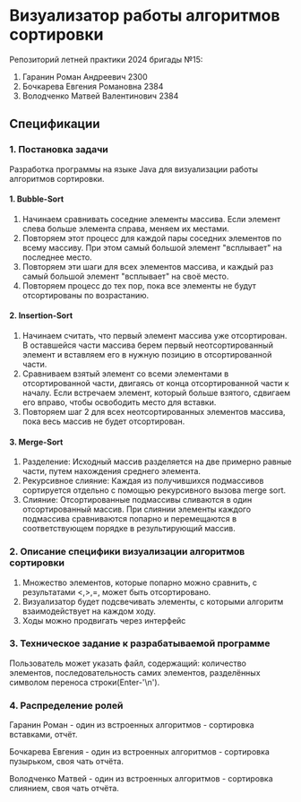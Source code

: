 # Визуализатор работы алгоритмов сортировки

Репозиторий летней практики 2024 бригады №15:

1) Гаранин Роман Андреевич 2300
2) Бочкарева Евгения Романовна 2384
3) Володченко Матвей Валентинович 2384

## Спецификации

### 1. Постановка задачи
Разработка программы на языке Java для визуализации работы алгоритмов сортировки.

#### 1. Bubble-Sort
1. Начинаем сравнивать соседние элементы массива. Если элемент слева больше элемента справа, меняем их местами.
2. Повторяем этот процесс для каждой пары соседних элементов по всему массиву. При этом самый большой элемент "всплывает" на последнее место.
3. Повторяем эти шаги для всех элементов массива, и каждый раз самый большой элемент "всплывает" на своё место.
4. Повторяем процесс до тех пор, пока все элементы не будут отсортированы по возрастанию.

#### 2. Insertion-Sort
1. Начинаем считать, что первый элемент массива уже отсортирован. В оставшейся части массива берем первый неотсортированный элемент и вставляем его в нужную позицию в отсортированной части.
2. Сравниваем взятый элемент со всеми элементами в отсортированной части, двигаясь от конца отсортированной части к началу. Если встречаем элемент, который больше взятого, сдвигаем его вправо, чтобы освободить место для вставки.
3. Повторяем шаг 2 для всех неотсортированных элементов массива, пока весь массив не будет отсортирован.

#### 3. Merge-Sort
1. Разделение: Исходный массив разделяется на две примерно равные части, путем нахождения среднего элемента.
2. Рекурсивное слияние: Каждая из получившихся подмассивов сортируется отдельно с помощью рекурсивного вызова merge sort.
3. Слияние: Отсортированные подмассивы сливаются в один отсортированный массив. При слиянии элементы каждого подмассива сравниваются попарно и перемещаются в соответствующем порядке в результирующий массив.

### 2. Описание специфики визуализации алгоритмов сортировки
1. Множество элементов, которые попарно можно сравнить, с результатами <,>,=, может быть отсортировано.
2. Визуализатор будет подсвечивать элементы, с которыми алгоритм взаимодействует на каждом ходу.
3. Ходы можно продвигать через интерфейс

### 3. Техническое задание к разрабатываемой программе
Пользователь может указать файл, содержащий: количество элементов, последовательность самих элементов, разделённых символом переноса строки(Enter-'\n').

### 4. Распределение ролей
Гаранин Роман - один из встроенных алгоритмов - сортировка вставками, отчёт.

Бочкарева Евгения - один из встроенных алгоритмов - сортировка пузырьком, своя чать отчёта.

Володченко Матвей - один из встроенных алгоритмов - сортировка слиянием, своя чать отчёта.
